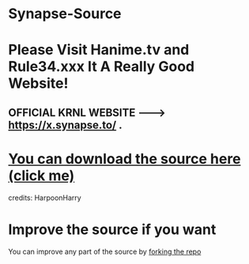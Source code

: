 # Synapse-Source
# Please Visit Hanime.tv and Rule34.xxx It A Really Good Website!
## **OFFICIAL KRNL WEBSITE ---> https://x.synapse.to/ .**
# [You can download the source here (click me)](https://github.com/HarpoonHarry/Synapse-nigga)


credits:
HarpoonHarry

# Improve the source if you want
You can improve any part of the source by [forking the repo](https://docs.github.com/en/get-started/quickstart/fork-a-repo)
